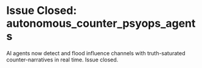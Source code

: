 # Issue Closed: autonomous_counter_psyops_agents

AI agents now detect and flood influence channels with truth-saturated counter-narratives in real time. Issue closed.
